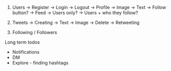 1. Users
    -> Register
    -> Login
    -> Logout
    -> Profile
        -> Image
        -> Text
        -> Follow button?
    -> Feed
        -> Users only?
        -> Users + who they follow?

2. Tweets
    -> Creating
        -> Text
        -> Image
    -> Delete
    -> Retweeting

3. Following / Followers

Long term todos
- Notifications
- DM
- Explore - finding hashtags

